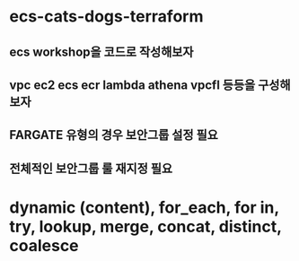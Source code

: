 # ecs-cats-dogs-terraform

## ecs workshop을 코드로 작성해보자
## vpc ec2 ecs ecr lambda athena vpcfl 등등을 구성해보자


## FARGATE 유형의 경우 보안그룹 설정 필요
## 전체적인 보안그룹 룰 재지정 필요

# dynamic (content), for_each, for in, try, lookup, merge, concat, distinct, coalesce